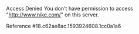 Access Denied You don't have permission to access "http://www.nike.com/" on this server.

Reference #18.c62ae8ac.1593924608.1cc0a1a6
